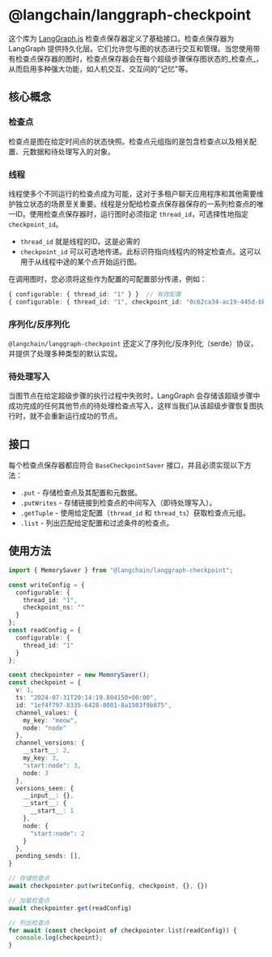 # @langchain/langgraph-checkpoint

这个库为 [LangGraph.js](https://github.com/langchain-ai/langgraphjs) 检查点保存器定义了基础接口。检查点保存器为 LangGraph 提供持久化层。它们允许您与图的状态进行交互和管理。当您使用带有检查点保存器的图时，检查点保存器会在每个超级步骤保存图状态的_检查点_，从而启用多种强大功能，如人机交互、交互间的"记忆"等。

## 核心概念

### 检查点

检查点是图在给定时间点的状态快照。检查点元组指的是包含检查点以及相关配置、元数据和待处理写入的对象。

### 线程

线程使多个不同运行的检查点成为可能，这对于多租户聊天应用程序和其他需要维护独立状态的场景至关重要。线程是分配给检查点保存器保存的一系列检查点的唯一ID。使用检查点保存器时，运行图时必须指定 `thread_id`，可选择性地指定 `checkpoint_id`。

- `thread_id` 就是线程的ID。这是必需的
- `checkpoint_id` 可以可选地传递。此标识符指向线程内的特定检查点。这可以用于从线程中途的某个点开始运行图。

在调用图时，您必须将这些作为配置的可配置部分传递，例如：

```ts
{ configurable: { thread_id: "1" } }  // 有效配置
{ configurable: { thread_id: "1", checkpoint_id: "0c62ca34-ac19-445d-bbb0-5b4984975b2a" } }  // 也是有效配置
```

### 序列化/反序列化

`@langchain/langgraph-checkpoint` 还定义了序列化/反序列化（serde）协议，并提供了处理多种类型的默认实现。

### 待处理写入

当图节点在给定超级步骤的执行过程中失败时，LangGraph 会存储该超级步骤中成功完成的任何其他节点的待处理检查点写入，这样当我们从该超级步骤恢复图执行时，就不会重新运行成功的节点。

## 接口

每个检查点保存器都应符合 `BaseCheckpointSaver` 接口，并且必须实现以下方法：

- `.put` - 存储检查点及其配置和元数据。
- `.putWrites` - 存储链接到检查点的中间写入（即待处理写入）。
- `.getTuple` - 使用给定配置（`thread_id` 和 `thread_ts`）获取检查点元组。
- `.list` - 列出匹配给定配置和过滤条件的检查点。

## 使用方法

```ts
import { MemorySaver } from "@langchain/langgraph-checkpoint";

const writeConfig = {
  configurable: {
    thread_id: "1",
    checkpoint_ns: ""
  }
};
const readConfig = {
  configurable: {
    thread_id: "1"
  }
};

const checkpointer = new MemorySaver();
const checkpoint = {
  v: 1,
  ts: "2024-07-31T20:14:19.804150+00:00",
  id: "1ef4f797-8335-6428-8001-8a1503f9b875",
  channel_values: {
    my_key: "meow",
    node: "node"
  },
  channel_versions: {
    __start__: 2,
    my_key: 3,
    "start:node": 3,
    node: 3
  },
  versions_seen: {
    __input__: {},
    __start__: {
      __start__: 1
    },
    node: {
      "start:node": 2
    }
  },
  pending_sends: [],
}

// 存储检查点
await checkpointer.put(writeConfig, checkpoint, {}, {})

// 加载检查点
await checkpointer.get(readConfig)

// 列出检查点
for await (const checkpoint of checkpointer.list(readConfig)) {
  console.log(checkpoint);
}
```